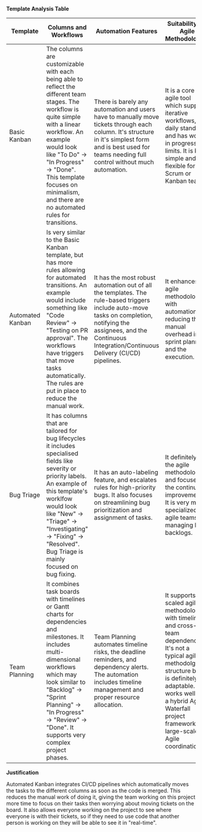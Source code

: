 **Template Analysis Table**

| Template | Columns and Workflows | Automation Features | Suitability for Agile Methodologies |
|----------|-----------------------|---------------------|-------------------------------------|
| Basic Kanban | The columns are customizable with each being able to reflect the different team stages. The workflow is quite simple with a linear workflow. An example would look like "To Do" -> "In Progress" -> "Done". This template focuses on minimalism, and there are no automated rules for transitions. | There is barely any automation and users have to manually move tickets through each column. It's structure in it's simplest form and is best used for teams needing full control without much automation.| It is a core agile tool which supports iterative workflows, the daily standups, and has work in progress limits. It is both simple and flexible for Scrum or Kanban teams. |
| Automated Kanban | Is very similar to the Basic Kanban template, but has more rules allowing for automated transitions. An example would include something like "Code Review" -> "Testing on PR approval". The workflows have triggers that move tasks automatically. The rules are put in place to reduce the manual work. | It has the most robust automation out of all the templates. The rule-based triggers include auto-move tasks on completion, notifying the assignees, and the Continuous Integration/Continuous Delivery (CI/CD) pipelines. | It enhances the agile methodology with automation by reducing the manual overhead in sprint planning and the execution. |
| Bug Triage | It has columns that are tailored for bug lifecycles it includes specialised fields like severity or priority labels. An example of this template's worklfow would look like "New" -> "Triage" -> "Investigating" -> "Fixing" -> "Resolved". Bug Triage is mainly focused on bug fixing.| It has an auto-labeling feature, and escalates rules for high-priority bugs. It also focuses on streamlining bug prioritization and assignment of tasks.| It definitely fits the agile methodology and focuses on the continuous improvement. It is very much specialized for agile teams managing bug backlogs. 
| Team Planning | It combines task boards with timelines or Gantt charts for dependencies and milestones. It includes multi-dimensional workflows which may look similar to "Backlog" -> "Sprint Planning" -> "In Progress" -> "Review" -> "Done". It supports very complex project phases. | Team Planning automates timeline risks, the deadline reminders, and dependency alerts. The automation includes timeline management and proper resource allocation. | It supports a scaled agile methodology with timelines and cross-team dependencies. It's not a typical agile methodolgy structure but it is definitely adaptable.	It works well with a hybrid Agile-Waterfall project framework or a large-scale Agile coordination. |


**Justification** 

Automated Kanban integrates CI/CD pipelines which automatically moves the tasks to the different columns as soon as the code is merged. This reduces the manual work of doing it, giving the team working on this project more time to focus on their tasks then worrying about moving tickets on the board. It also allows everyone working on the project to see where everyone is with their tickets, so if they need to use code that another person is working on they will be able to see it in "real-time".
